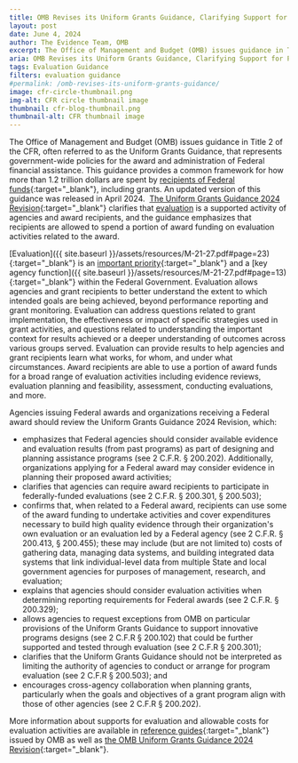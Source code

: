 ```yaml
---
title: OMB Revises its Uniform Grants Guidance, Clarifying Support for Program Evaluation
layout: post
date: June 4, 2024
author: The Evidence Team, OMB
excerpt: The Office of Management and Budget (OMB) issues guidance in Title 2 of the CFR, often referred to as the Uniform Grants Guidance...
aria: OMB Revises its Uniform Grants Guidance, Clarifying Support for Program Evaluation
tags: Evaluation Guidance
filters: evaluation guidance
#permalink: /omb-revises-its-uniform-grants-guidance/
image: cfr-circle-thumbnail.png
img-alt: CFR circle thumbnail image
thumbnail: cfr-blog-thumbnail.png
thumbnail-alt: CFR thumbnail image
---
```


The Office of Management and Budget (OMB) issues guidance in Title 2 of the CFR, often referred to as the Uniform Grants Guidance, that represents government-wide policies for the award and administration of Federal financial assistance. This guidance provides a common framework for how more than 1.2 trillion dollars are spent by [recipients of Federal funds](https://www.cfo.gov/assets/files/Final%202%20CFR%20Guidance%20-%204.3.2024%20-%20Pre-Publication%20Version.pdf#page=384){:target="_blank"}, including grants. An updated version of this guidance was released in April 2024.  [The Uniform Grants Guidance 2024 Revision](https://www.cfo.gov/resources/uniform-guidance/){:target="_blank"} clarifies that <a href="https://www.cfo.gov/assets/files/Uniform%20Guidance%20_Reference%20Guides%20FINAL%204-2024.pdf" aria-label="Evidence-Based Policymaking: Learning Agendas and Annual Evaluation Plans" target="_blank">evaluation</a> is a supported activity of agencies and award recipients, and the guidance emphasizes that recipients are allowed to spend a portion of award funding on evaluation activities related to the award.

[Evaluation]({{ site.baseurl }}/assets/resources/M-21-27.pdf#page=23){:target="_blank"} is an [important priority](https://www.whitehouse.gov/briefing-room/presidential-actions/2021/01/27/memorandum-on-restoring-trust-in-government-through-scientific-integrity-and-evidence-based-policymaking/){:target="_blank"} and a [key agency function]({{ site.baseurl }}/assets/resources/M-21-27.pdf#page=13){:target="_blank"} within the Federal Government. Evaluation allows agencies and grant recipients to better understand the extent to which intended goals are being achieved, beyond performance reporting and grant monitoring. Evaluation can address questions related to grant implementation, the effectiveness or impact of specific strategies used in grant activities, and questions related to understanding the important context for results achieved or a deeper understanding of outcomes across various groups served. Evaluation can provide results to help agencies and grant recipients learn what works, for whom, and under what circumstances. Award recipients are able to use a portion of award funds for a broad range of evaluation activities including evidence reviews, evaluation planning and feasibility, assessment, conducting evaluations, and more.

Agencies issuing Federal awards and organizations receiving a Federal award should review the Uniform Grants Guidance 2024 Revision, which:

- emphasizes that Federal agencies should consider available evidence and evaluation results (from past programs) as part of designing and planning assistance programs (see 2 C.F.R. § 200.202). Additionally, organizations applying for a Federal award may consider evidence in planning their proposed award activities;
- clarifies that agencies can require award recipients to participate in federally-funded evaluations (see 2 C.F.R. § 200.301, § 200.503);
- confirms that, when related to a Federal award, recipients can use some of the award funding to undertake activities and cover expenditures necessary to build high quality evidence through their organization's own evaluation or an evaluation led by a Federal agency (see 2 C.F.R. § 200.413, § 200.455); these may include (but are not limited to) costs of gathering data, managing data systems, and building integrated data systems that link individual-level data from multiple State and local government agencies for purposes of management, research, and evaluation;
- explains that agencies should consider evaluation activities when determining reporting requirements for Federal awards (see 2 C.F.R. § 200.329);
- allows agencies to request exceptions from OMB on particular provisions of the Uniform Grants Guidance to support innovative programs designs (see 2 C.F.R § 200.102) that could be further supported and tested through evaluation (see 2 C.F.R § 200.301);
- clarifies that the Uniform Grants Guidance should not be interpreted as limiting the authority of agencies to conduct or arrange for program evaluation (see 2 C.F.R § 200.503); and
- encourages cross-agency collaboration when planning grants, particularly when the goals and objectives of a grant program align with those of other agencies (see 2 C.F.R § 200.202).

More information about supports for evaluation and allowable costs for evaluation activities are available in [reference guides](https://www.cfo.gov/assets/files/Uniform%20Guidance%20_Reference%20Guides%20FINAL%204-2024.pdf){:target="_blank"}  issued by OMB as well as [the OMB Uniform Grants Guidance 2024 Revision](https://www.cfo.gov/resources/uniform-guidance/){:target="_blank"}.